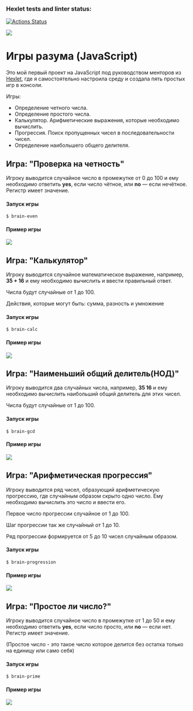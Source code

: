 ### Hexlet tests and linter status:

[![Actions Status](https://github.com/ShanyAilurus/frontend-project-44/workflows/hexlet-check/badge.svg)](https://github.com/ShanyAilurus/frontend-project-44/actions)

<a href="https://codeclimate.com/github/ShanyAilurus/frontend-project-44/maintainability"><img src="https://api.codeclimate.com/v1/badges/66fdda5c04fa1017d028/maintainability" /></a>

# Игры разума (JavaScript)

Это мой первый проект на JavaScript под руководством менторов из <a href="https://ru.hexlet.io/">Hexlet</a>, где я самостоятельно настроила среду и создала пять простых игр в консоли.

Игры:

- Определение четного числа.
- Определение простого числа.
- Калькулятор. Арифметические выражения, которые необходимо вычислить.
- Прогрессия. Поиск пропущенных чисел в последовательности чисел.
- Определение наибольшего общего делителя.

## Игра: "Проверка на четность"

Игроку выводится случайное число в промежутке от 0 до 100 и ему необходимо ответить **yes**, если число чётное, или **no** — если нечётное. Регистр имеет значение.

#### Запуск игры

```
$ brain-even
```

#### Пример игры

<a href="https://asciinema.org/a/578560" target="_blank"><img src="https://asciinema.org/a/578560.svg" /></a>

## Игра: "Калькулятор"

Игроку выводится случайное математическое выражение, например, **35 + 16** и ему необходимо вычислить и ввести правильный ответ.

Числа будут случайные от 1 до 100.

Действия, которые могут быть: сумма, разность и умножение

#### Запуск игры

```
$ brain-calc
```

#### Пример игры

<a href="https://asciinema.org/a/579127" target="_blank"><img src="https://asciinema.org/a/579127.svg" /></a>

## Игра: "Наименьший общий делитель(НОД)"

Игроку выводится два случайных числа, например, **35 16** и ему необходимо вычислить наибольший общий делитель для этих чисел.

Числа будут случайные от 1 до 100.

#### Запуск игры

```
$ brain-gcd
```

#### Пример игры

<a href="https://asciinema.org/a/579128" target="_blank"><img src="https://asciinema.org/a/579128.svg" /></a>

## Игра: "Арифметическая прогрессия"

Игроку выводится ряд чисел, образующий арифметическую прогрессию, где случайным образом скрыто одно число. Ему необходимо вычислить это число и ввести его.

Первое число прогрессии случайное от 1 до 100.

Шаг прогрессии так же случайный от 1 до 10.

Ряд прогрессии формируется от 5 до 10 чисел случайным образом.

#### Запуск игры

```
$ brain-progression
```

#### Пример игры

<a href="https://asciinema.org/a/579340" target="_blank"><img src="https://asciinema.org/a/579340.svg" /></a>

## Игра: "Простое ли число?"

Игроку выводится случайное число в промежутке от 1 до 50 и ему необходимо ответить **yes**, если число просто, или **no** — если нет. Регистр имеет значение.

(Простое число - это такое число которое делится без остатка только на единицу или само себя)

#### Запуск игры

```
$ brain-prime
```

#### Пример игры

<a href="https://asciinema.org/a/579139" target="_blank"><img src="https://asciinema.org/a/579139.svg" /></a>

